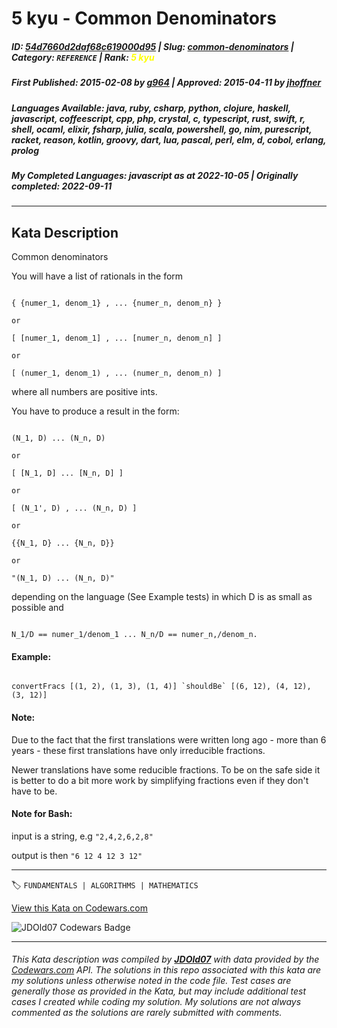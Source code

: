 # 5 kyu - Common Denominators

##### **ID**: [54d7660d2daf68c619000d95](https://www.codewars.com/kata/54d7660d2daf68c619000d95) | **Slug**: [common-denominators](https://www.codewars.com/kata/54d7660d2daf68c619000d95) | **Category**: `REFERENCE` | **Rank**: <span style="color:yellow">5 kyu</span>

##### **First Published**: 2015-02-08 ***by*** [g964](https://www.codewars.com/users/g964) | **Approved**: 2015-04-11 ***by*** [jhoffner](https://www.codewars.com/users/jhoffner)

##### **Languages Available**: java, ruby, csharp, python, clojure, haskell, javascript, coffeescript, cpp, php, crystal, c, typescript, rust, swift, r, shell, ocaml, elixir, fsharp, julia, scala, powershell, go, nim, purescript, racket, reason, kotlin, groovy, dart, lua, pascal, perl, elm, d, cobol, erlang, prolog

##### **My Completed Languages**: javascript ***as at*** 2022-10-05 | **Originally completed**: 2022-09-11

---

## Kata Description


Common denominators



You will have a list of rationals in the form 

 ```

{ {numer_1, denom_1} , ... {numer_n, denom_n} } 

or

[ [numer_1, denom_1] , ... [numer_n, denom_n] ] 

or

[ (numer_1, denom_1) , ... (numer_n, denom_n) ] 

 ```

 

 where all numbers are positive ints.

 You have to produce a result in the form:

```

(N_1, D) ... (N_n, D) 

or

[ [N_1, D] ... [N_n, D] ] 

or

[ (N_1', D) , ... (N_n, D) ] 

or

{{N_1, D} ... {N_n, D}} 

or

"(N_1, D) ... (N_n, D)"

```



depending on the language (See Example tests) in which D is as small as possible and 

 

```

N_1/D == numer_1/denom_1 ... N_n/D == numer_n,/denom_n.

```

#### Example: 

```

convertFracs [(1, 2), (1, 3), (1, 4)] `shouldBe` [(6, 12), (4, 12), (3, 12)]

```

#### Note: 

Due to the fact that the first translations were written long ago - more than 6 years - these first translations have only irreducible fractions. 



Newer translations have some reducible fractions. To be on the safe side it is better to do a bit more work by simplifying fractions even if they don't have to be.



#### Note for Bash:

input is a string,  e.g `"2,4,2,6,2,8"`

output is then          `"6 12 4 12 3 12"`

---


🏷 `FUNDAMENTALS | ALGORITHMS | MATHEMATICS`


[View this Kata on Codewars.com](https://www.codewars.com/kata/54d7660d2daf68c619000d95)

![](https://www.codewars.com/users/jdold07/badges/large "JDOld07 Codewars Badge")

---

###### *This Kata description was compiled by [**JDOld07**](https://tpstech.dev) with data provided by the [Codewars.com](https://www.codewars.com) API.  The solutions in this repo associated with this kata are my solutions unless otherwise noted in the code file.  Test cases are generally those as provided in the Kata, but may include additional test cases I created while coding my solution.  My solutions are not always commented as the solutions are rarely submitted with comments.*
